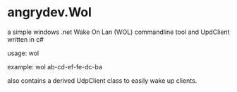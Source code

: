 # angrydev.Wol
a simple windows .net Wake On Lan (WOL) commandline tool and UpdClient written in c#


usage: wol <mac address>

example: wol ab-cd-ef-fe-dc-ba


also contains a derived UdpClient class to easily wake up clients.
